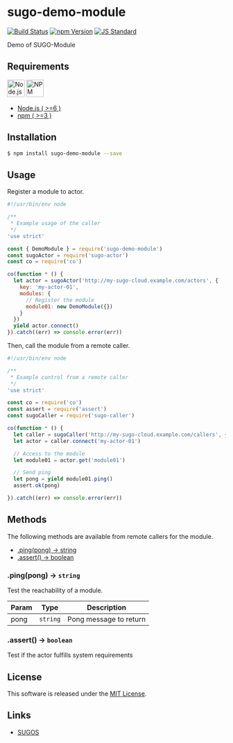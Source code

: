 sugo-demo-module
==========

<!---
This file is generated by ape-tmpl. Do not update manually.
--->

<!-- Badge Start -->
<a name="badges"></a>

[![Build Status][bd_travis_com_shield_url]][bd_travis_com_url]
[![npm Version][bd_npm_shield_url]][bd_npm_url]
[![JS Standard][bd_standard_shield_url]][bd_standard_url]

[bd_repo_url]: https://github.com/realglobe-Inc/sugo-demo-module
[bd_travis_url]: http://travis-ci.org/realglobe-Inc/sugo-demo-module
[bd_travis_shield_url]: http://img.shields.io/travis/realglobe-Inc/sugo-demo-module.svg?style=flat
[bd_travis_com_url]: http://travis-ci.com/realglobe-Inc/sugo-demo-module
[bd_travis_com_shield_url]: https://api.travis-ci.com/realglobe-Inc/sugo-demo-module.svg?token=aeFzCpBZebyaRijpCFmm
[bd_license_url]: https://github.com/realglobe-Inc/sugo-demo-module/blob/master/LICENSE
[bd_codeclimate_url]: http://codeclimate.com/github/realglobe-Inc/sugo-demo-module
[bd_codeclimate_shield_url]: http://img.shields.io/codeclimate/github/realglobe-Inc/sugo-demo-module.svg?style=flat
[bd_codeclimate_coverage_shield_url]: http://img.shields.io/codeclimate/coverage/github/realglobe-Inc/sugo-demo-module.svg?style=flat
[bd_gemnasium_url]: https://gemnasium.com/realglobe-Inc/sugo-demo-module
[bd_gemnasium_shield_url]: https://gemnasium.com/realglobe-Inc/sugo-demo-module.svg
[bd_npm_url]: http://www.npmjs.org/package/sugo-demo-module
[bd_npm_shield_url]: http://img.shields.io/npm/v/sugo-demo-module.svg?style=flat
[bd_standard_url]: http://standardjs.com/
[bd_standard_shield_url]: https://img.shields.io/badge/code%20style-standard-brightgreen.svg

<!-- Badge End -->


<!-- Description Start -->
<a name="description"></a>

Demo of SUGO-Module

<!-- Description End -->


<!-- Overview Start -->
<a name="overview"></a>



<!-- Overview End -->


<!-- Sections Start -->
<a name="sections"></a>

<!-- Section from "doc/guides/00.Requirements.md.hbs" Start -->

<a name="section-doc-guides-00-requirements-md"></a>

Requirements
-----

<a href="https://nodejs.org">
  <img src="https://realglobe-inc.github.io/sugos-assets/images/nodejs-banner.png"
       alt="Node.js"
       height="40"
       style="height:40px"
  /></a>
<a href="https://docs.npmjs.com/">
  <img src="https://realglobe-inc.github.io/sugos-assets/images/npm-banner.png"
       alt="NPM"
       height="40"
       style="height:40px"
  /></a>

+ [Node.js ( >=6 )][node_download_url]
+ [npm ( >=3 )][npm_url]

[node_download_url]: https://nodejs.org/en/download/
[npm_url]: https://docs.npmjs.com/


<!-- Section from "doc/guides/00.Requirements.md.hbs" End -->

<!-- Section from "doc/guides/01.Installation.md.hbs" Start -->

<a name="section-doc-guides-01-installation-md"></a>

Installation
-----

```bash
$ npm install sugo-demo-module --save
```


<!-- Section from "doc/guides/01.Installation.md.hbs" End -->

<!-- Section from "doc/guides/02.Usage.md.hbs" Start -->

<a name="section-doc-guides-02-usage-md"></a>

Usage
---------

Register a module to actor.

```javascript
#!/usr/bin/env node

/**
 * Example usage of the caller
 */
'use strict'

const { DemoModule } = require('sugo-demo-module')
const sugoActor = require('sugo-actor')
const co = require('co')

co(function * () {
  let actor = sugoActor('http://my-sugo-cloud.example.com/actors', {
    key: 'my-actor-01',
    modules: {
      // Register the module
      module01: new DemoModule({})
    }
  })
  yield actor.connect()
}).catch((err) => console.error(err))

```

Then, call the module from a remote caller.

```javascript
#!/usr/bin/env node

/**
 * Example control from a remote caller
 */
'use strict'

const co = require('co')
const assert = require('assert')
const sugoCaller = require('sugo-caller')

co(function * () {
  let caller = sugoCaller('http://my-sugo-cloud.example.com/callers', {})
  let actor = caller.connect('my-actor-01')

  // Access to the module
  let module01 = actor.get('module01')

  // Send ping
  let pong = yield module01.ping()
  assert.ok(pong)

}).catch((err) => console.error(err))

```

<!-- Section from "doc/guides/02.Usage.md.hbs" End -->

<!-- Section from "doc/guides/03.Methods.md.hbs" Start -->

<a name="section-doc-guides-03-methods-md"></a>

Methods
---------

The following methods are available from remote callers for the module.

+ [.ping(pong) -> string](#method-ping)
+ [.assert() -> boolean](#method-assert)

<a name="method-ping"></a>
### .ping(pong) -> <code>string</code>

Test the reachability of a module.

| Param | Type | Description |
| ----- | ---- | ----------- |
| pong  | <code>string</code> | Pong message to return |

<a name="method-assert"></a>
### .assert() -> <code>boolean</code>

Test if the actor fulfills system requirements



<!-- Section from "doc/guides/03.Methods.md.hbs" End -->

<!-- Section from "doc/guides/04.Events.md.hbs" Start -->

<a name="section-doc-guides-04-events-md"></a>



<!-- Section from "doc/guides/04.Events.md.hbs" End -->


<!-- Sections Start -->


<!-- LICENSE Start -->
<a name="license"></a>

License
-------
This software is released under the [MIT License](https://github.com/realglobe-Inc/sugo-demo-module/blob/master/LICENSE).

<!-- LICENSE End -->


<!-- Links Start -->
<a name="links"></a>

Links
------

+ [SUGOS][sugos_url]

[sugos_url]: https://github.com/realglobe-Inc/sugos

<!-- Links End -->
